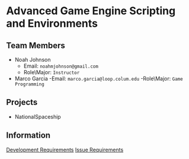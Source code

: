 # Advanced Game Engine Scripting and Environments

## Team Members

- Noah Johnson
    - Email: `noahmjohnson@gmail.com`
    - Role\Major: `Instructor`
- Marco Garcia
    -Email: `marco.garcia@loop.colum.edu`
    -Role\Major: `Game Programming`

## Projects
- NationalSpaceship <a href="https://github.com/IAMColumbia/NationalSpaceship.git"><i class="fa fa-git-square"></i></a>

## Information
<a href="development.md" title="Development">Development Requirements</a>
<a href="issue_requirements.md" title="Issue Requirements">Issue Requirements</a>
